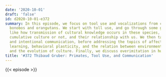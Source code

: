 ```yaml
---
date: '2020-10-01'
draft: 'false'
id: d2020-10-01-e372
summary: In this episode, we focus on tool use and vocalizations from chimpanzees,
  bonobos and orangutans. We start with toll use, and go through some general topics,
  like how transmission of cultural knowledge occurs in these species, if they have
  cumulative culture or not, and their relationship with us. We then talk about vocalizations
  and intentional communication, before addressing the topics of affective social
  learning, behavioral plasticity, and the relation between environmental variation
  and the evolution of culture. Finally, we discuss overimitation in human infants.
title: '#372 Thibaud Gruber: Primates, Tool Use, and Communication'
---
```

{{< episode >}}
